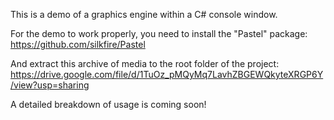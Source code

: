 This is a demo of a graphics engine within a C# console window.

For the demo to work properly, you need to install the "Pastel" package:
https://github.com/silkfire/Pastel

And extract this archive of media to the root folder of the project:
https://drive.google.com/file/d/1TuOz_pMQyMq7LavhZBGEWQkyteXRGP6Y/view?usp=sharing

A detailed breakdown of usage is coming soon!
